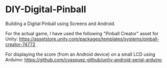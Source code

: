 # DIY-Digital-Pinball
Building a Digital Pinball using Screens and Android.

For the actual game, I have used the following "Pinball Creator" asset for Unity:
https://assetstore.unity.com/packages/templates/systems/pinball-creator-74772

For displaying the score (from an Android device) on a small LCD using Arduino:
https://github.com/cvasquez-github/unity-android-serial-arduino
